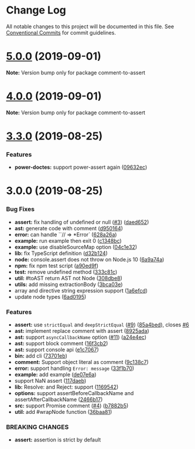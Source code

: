# Change Log

All notable changes to this project will be documented in this file.
See [Conventional Commits](https://conventionalcommits.org) for commit guidelines.

# [5.0.0](https://github.com/azu/comment-to-assert/compare/v4.1.2...v5.0.0) (2019-09-01)

**Note:** Version bump only for package comment-to-assert





# [4.0.0](https://github.com/azu/comment-to-assert/compare/v3.3.3...v4.0.0) (2019-09-01)

**Note:** Version bump only for package comment-to-assert





# [3.3.0](https://github.com/azu/comment-to-assert/compare/v3.2.1...v3.3.0) (2019-08-25)


### Features

* **power-doctes:** support power-assert again ([09632ec](https://github.com/azu/comment-to-assert/commit/09632ec))





# 3.0.0 (2019-08-25)


### Bug Fixes

* **assert:** fix handling of undefined or null ([#3](https://github.com/azu/comment-to-assert/issues/3)) ([daed652](https://github.com/azu/comment-to-assert/commit/daed652))
* **ast:** generate code with comment ([d950164](https://github.com/azu/comment-to-assert/commit/d950164))
* **error:** can handle ``// => *Error` ([628a26a](https://github.com/azu/comment-to-assert/commit/628a26a))
* **example:** run example then exit 0 ([c1348bc](https://github.com/azu/comment-to-assert/commit/c1348bc))
* **example:** use disableSourceMap option ([04c1e32](https://github.com/azu/comment-to-assert/commit/04c1e32))
* **lib:** fix TypeScript definition ([d32b124](https://github.com/azu/comment-to-assert/commit/d32b124))
* **node:** console.assert does not throw on Node.js 10 ([6a9a74a](https://github.com/azu/comment-to-assert/commit/6a9a74a))
* **npm:** fix npm test script ([a90ed9f](https://github.com/azu/comment-to-assert/commit/a90ed9f))
* **test:** remove undefined method ([333c81c](https://github.com/azu/comment-to-assert/commit/333c81c))
* **util:** #toAST return AST not Node ([308dbe8](https://github.com/azu/comment-to-assert/commit/308dbe8))
* **utils:** add missing extractionBody ([3bca03e](https://github.com/azu/comment-to-assert/commit/3bca03e))
* array and directive string expression support ([1a6efcd](https://github.com/azu/comment-to-assert/commit/1a6efcd))
* update node types ([6ad0195](https://github.com/azu/comment-to-assert/commit/6ad0195))


### Features

* **assert:** use `strictEqual` and `deepStrictEqual` ([#9](https://github.com/azu/comment-to-assert/issues/9)) ([85a4bed](https://github.com/azu/comment-to-assert/commit/85a4bed)), closes [#6](https://github.com/azu/comment-to-assert/issues/6)
* **ast:** implement replace comment with assert ([8925ada](https://github.com/azu/comment-to-assert/commit/8925ada))
* **ast:** support `asyncCallbackName` option ([#11](https://github.com/azu/comment-to-assert/issues/11)) ([a24e4ec](https://github.com/azu/comment-to-assert/commit/a24e4ec))
* **ast:** support block comment ([16f3cb2](https://github.com/azu/comment-to-assert/commit/16f3cb2))
* **ast:** support console api ([e1c7067](https://github.com/azu/comment-to-assert/commit/e1c7067))
* **bin:** add cli ([73701eb](https://github.com/azu/comment-to-assert/commit/73701eb))
* **comment:** Support object literal as comment ([9c138c7](https://github.com/azu/comment-to-assert/commit/9c138c7))
* **error:** support handling `Error: message` ([33f1b70](https://github.com/azu/comment-to-assert/commit/33f1b70))
* **example:** add example ([de07e6a](https://github.com/azu/comment-to-assert/commit/de07e6a))
* support NaN assert ([117daeb](https://github.com/azu/comment-to-assert/commit/117daeb))
* **lib:** Resolve: and Reject: support ([1169542](https://github.com/azu/comment-to-assert/commit/1169542))
* **options:** support assertBeforeCallbackName and assertAfterCallbackName ([2466b17](https://github.com/azu/comment-to-assert/commit/2466b17))
* **src:** support Promise comment ([#4](https://github.com/azu/comment-to-assert/issues/4)) ([b7882b5](https://github.com/azu/comment-to-assert/commit/b7882b5))
* **util:** add #wrapNode function ([36baa81](https://github.com/azu/comment-to-assert/commit/36baa81))


### BREAKING CHANGES

* **assert:** assertion is strict by default
